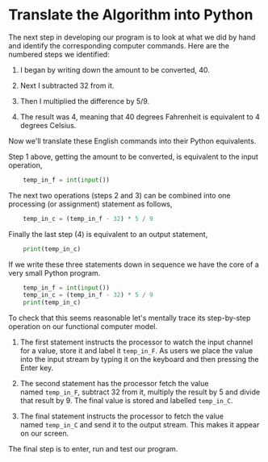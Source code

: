 # Translate the Algorithm into Python

The next step in developing our program is to look at what we did by
hand and identify the corresponding computer commands. Here are the
numbered steps we identified:

1.  I began by writing down the amount to be converted, 40.

2.  Next I subtracted 32 from it.

3.  Then I multiplied the difference by 5/9.

4.  The result was 4, meaning that 40 degrees Fahrenheit is equivalent
    to 4 degrees Celsius.

Now we'll translate these English commands into their Python
equivalents.

Step 1 above, getting the amount to be converted, is equivalent to the
input operation,

```python
    temp_in_f = int(input())
```
The next two operations (steps 2 and 3) can be combined into one
processing (or assignment) statement as follows,

```python
    temp_in_c = (temp_in_f - 32) * 5 / 9
```
Finally the last step (4) is equivalent to an output statement,

```python
    print(temp_in_c)
```
If we write these three statements down in sequence we have the core of
a very small Python program.

```python
    temp_in_f = int(input())
    temp_in_c = (temp_in_f - 32) * 5 / 9
    print(temp_in_c)
```
To check that this seems reasonable let's mentally trace its
step-by-step operation on our functional computer model.

1.  The first statement instructs the processor to watch the input
    channel for a value, store it and label it `temp_in_F`. As users we
    place the value into the input stream by typing it on the keyboard
    and then pressing the Enter key.

2.  The second statement has the processor fetch the value
    named `temp_in_F`, subtract 32 from it, multiply the result by 5 and
    divide that result by 9. The final value is stored and
    labelled `temp_in_C`.

3.  The final statement instructs the processor to fetch the value
    named `temp_in_C` and send it to the output stream. This makes it
    appear on our screen.

The final step is to enter, run and test our program.
